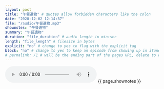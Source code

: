 ```yaml
---
layout: post
title: "午餐遺物" # quotes allow forbidden characters like the colon
date: "2020-12-02 12:14:37"
file: "/audio/午餐遺物.mp3"
shownotes: "午餐遺物"
summary: "午餐遺物"
duration: "file_duration" # audio length in min:sec
length: "file_length" # filesize in bytes
explicit: "no" # change to yes to flag with the explicit tag
block: "no" # change to yes to keep an episode from showing up in iTunes
# permalink: /1 # will be the ending part of the pages URL, delete to default to the title
---
```


<audio controls>
<source src="{{site.url}}{{site.baseurl}}{{ page.file }}" type="audio/x-mp3">
Your browser does not support the audio element.
</audio>
{{ page.shownotes }}

